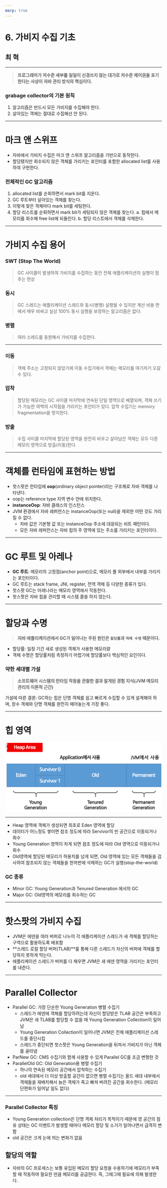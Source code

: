 ```yaml
---
marp: true
---
```


# 6. 가비지 수집 기초

## 최 혁

---

> **프로그래머가 저수준 세부를 일일이 신경쓰지 않는 대가로 저수준 제어권을 포기한다는 사상이 자바 관리 방식의 핵심이다.**

### grabage collector의 기본 원칙

1. 알고리즘은 반드시 모든 가비지를 수집해야 한다.
2. 살아있는 객체는 절대로 수집해선 안 된다.

---

# 마크 앤 스위프

- 자바에서 가비지 수집은 마크 앤 스위프 알고리즘을 기반으로 동작한다.
- 할당됐지만 회수되지 않은 객체를 가리키는 포인터를 포함한 allocated list를 사용하여 구현한다.

### 전체적인 GC 알고리즘

1. allocated list를 순회하면서 mark bit를 지운다.
2. GC 루트부터 살아있는 객체를 찾는다.
3. 이렇게 찾은 객체마다 mark bit를 세팅한다.
4. 할당 리스트를 순회하면서 mark bit가 세팅되지 않은 객체를 찾는다.
   a. 힙에서 메모리를 회수해 free list에 되돌린다.
   b. 할당 리스트에서 객체를 삭제한다.

---

# 가비지 수집 용어

### SWT (Stop The World)

> GC 사이클이 발생하여 가비지를 수집하는 동안 전체 애플리케이션의 실행이 멈추는 현상

### 동시

> GC 스레드는 애플리케이션 스레드와 동시(병행) 실행될 수 있지만 계산 비용 면에서 매우 비싸고 실상 100% 동시 실행을 보장하는 알고리즘은 없다.

### 병렬

> 여러 스레드를 동원해서 가비지를 수집한다.

---

### 이동

> 객체 주소는 고정되지 않았기에 이동 수집기에서 객체는 메모리를 여기저기 오갈 수 있다.

### 압착

> 할당된 메모리는 GC 사이클 마지막에 연속된 단일 영역으로 배열되며, 객체 쓰기가 가능한 여백의 시작점을 가리키는 포인터가 있다. 압착 수집기는 memory fragmentation을 방지한다.

### 방출

> 수집 사이클 마지막에 할당된 영역을 완전히 비우고 살아남은 객체는 모두 다른 메모리 영역으로 방출(이동)한다.

---

# 객체를 런타임에 표현하는 방법

- 핫스팟은 런타임에 **oop**(ordinary object pointer)라는 구조체로 자바 객체를 나타낸다.
- oop는 reference type 지역 변수 안에 위치한다.
- **instanceOop**: 자바 클래스의 인스턴스
- JVM 환경에서 자바 레퍼런스는 instanceOop(또는 null)을 제외한 어떤 것도 가리킬 수 없다.
  - 자바 값은 기본형 값 또는 instanceOop 주소에 대응되는 비트 패턴이다.
  - 모든 자바 레퍼런스는 자바 힙의 주 영역에 있는 주소를 가리키는 포인터이다.

---

# GC 루트 및 아레나

- **GC 루트**: 메모리의 고정점(anchor point)으로, 메모리 풀 외부에서 내부를 가리키는 포인터이다.
- GC 루트는 stack frame, JNI, register, 전역 객체 등 다양한 종류가 있다.
- 핫스팟 GC는 아레나라는 메모리 영역에서 작동한다.
- 핫스팟은 자바 힙을 관리할 때 시스템 콜을 하지 않는다.

---

# 할당과 수명

> **자바 애플리케이션에서 GC가 일어나는 주된 원인은 `할당률`과 `객체 수명` 때문이다.**

- 할당률: 일정 기간 새로 생성된 객체가 사용한 메모리량
- 객체 수명은 할당률처럼 측정하기 어렵기에 할당률보다 핵심적인 요인이다.

### 약한 세대별 가설

> **소프트웨어 시스템의 런타임 작동을 관찰한 결과 알게된 경험 지식(JVM 메모리 관리의 이론적 근간)**

가설에 따른 결론: GC하는 힙은 단명 객체를 쉽고 빠르게 수집할 수 있게 설계해야 하며, 장수 객체와 단명 객체를 완전히 떼어놓는게 가장 좋다.

---

# 힙 영역

![](image.png)

---

- Heap 영역에 객체가 생성되면 최초로 Eden 영역에 할당
- 데이터가 어느정도 쌓이면 참조 정도에 따라 Servivor의 빈 공간으로 이동되거나 회수
- Young Generation 영역이 차게 되면 참조 정도에 따라 Old 영역으로 이동되거나 회수
- Old영역에 할당된 메모리가 허용치를 넘게 되면, Old 영역에 있는 모든 객체들을 검사하여 참조되지 않는 객체들을 한꺼번에 삭제하는 GC가 실행(stop-the-world)

### GC 종류

- Minor GC: Young Generation과 Tenured Generation 에서의 GC
- Major GC: Old영역의 메모리를 회수하는 GC

---

# 핫스팟의 가비지 수집

- JVM은 에덴을 여러 버퍼로 나누어 각 애플리케이션 스레드가 새 객체를 할당하는 구역으로 활용하도록 배포함
- **스레드 로컬 할당 버퍼(TLAB)**를 통해 다른 스레드가 자신의 버퍼에 객체를 할당하지 못하게 막는다.
- 애플리케이션 스레드가 버퍼를 다 채우면 JVM은 새 에덴 영역을 가리키는 포인터를 내준다.

---

# Parallel Collector

- Parallel GC: 가장 단순한 Young Generation 병렬 수집기
  - 스레드가 에덴에 객체를 할당하려는데 자신이 할당받은 TLAB 공간은 부족하고 JVM은 새 TLAB를 할당할 수 없을 때 Young Generation Collection이 일어남
  - Young Generation Collection이 일어나면 JVM은 전체 애플리케이션 스레드를 중단시킴
  - 스레드가 중단되면 핫스팟은 Young Generation을 뒤져서 가비지가 아닌 객체를 골라냄
- ParNew GC: CMS 수집기와 함께 사용할 수 있게 Parallel GC를 조금 변형한 것
- ParallelOld GC: Old Generation용 병렬 수집기
  - 하나의 연속된 메모리 공간에서 압착하는 수집기
  - old 세대에서 더 이상 방출할 공간이 없으면 병렬 수집기는 올드 세대 내부에서 객체들을 재배치해서 늙은 객체가 죽고 빠져 버려진 공간을 회수한다. (메모리 단편화가 일어날 일도 없다)

---

### Parallel Collector 특징

- Young Generation collection은 단명 객체 처리가 목적이기 때문에 영 공간의 점유 상태는 GC 이벤트가 발생할 때마다 메모리 할당 및 소거가 일어나면서 급격히 변함
- old 공간은 크게 눈에 띄는 변화가 없음

## 할당의 역할

- 자바의 GC 프로세스는 보통 유입된 메모리 할당 요청을 수용하기에 메모리가 부족할 때 작동하여 필요한 만큼 메모리를 공급한다. 즉, 그때그때 필요에 의해 발생한다.
